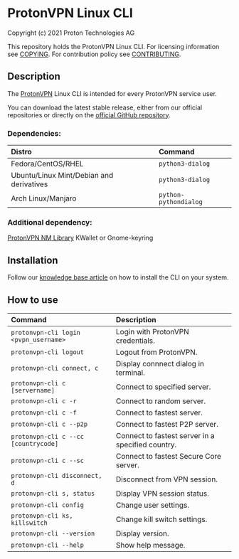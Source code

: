 # ProtonVPN Linux CLI

Copyright (c) 2021 Proton Technologies AG

This repository holds the ProtonVPN Linux CLI.
For licensing information see [COPYING](COPYING.md).
For contribution policy see [CONTRIBUTING](CONTRIBUTING.md).

## Description
The [ProtonVPN](https://protonvpn.com) Linux CLI is intended for every ProtonVPN service user.

You can download the latest stable release, either from our official repositories or directly on the [official GitHub repository](https://github.com/ProtonVPN/linux-cli/releases/latest).

### Dependencies:
| **Distro**                              | **Command**                                                                                                     |
|:----------------------------------------|:----------------------------------------------------------------------------------------------------------------|
|Fedora/CentOS/RHEL                       | `python3-dialog` |
|Ubuntu/Linux Mint/Debian and derivatives | `python3-dialog` |
|Arch Linux/Manjaro                       | `python-pythondialog` |

### Additional dependency:
[ProtonVPN NM Library](https://github.com/ProtonVPN/protonvpn-nm-lib)
KWallet or Gnome-keyring

## Installation
Follow our [knowledge base article](https://protonvpn.com/support/linux-vpn-tool/) on how to install the CLI on your system.

## How to use

| **Command**                           | **Description**                                       |
|:--------------------------------------|:------------------------------------------------------|
|`protonvpn-cli login <pvpn_username>`  | Login with ProtonVPN credentials.                     |
|`protonvpn-cli logout`                 | Logout from ProtonVPN.                                |
|`protonvpn-cli connect, c`             | Display connnect dialog in terminal.                  |
|`protonvpn-cli c [servername]`         | Connect to specified server.                          |
|`protonvpn-cli c -r`                   | Connect to random server.                             |
|`protonvpn-cli c -f`                   | Connect to fastest server.                            |
|`protonvpn-cli c --p2p`                | Connect to fastest P2P server.                        |
|`protonvpn-cli c --cc [countrycode]`   | Connect to fastest server in a specified country.     |
|`protonvpn-cli c --sc`                 | Connect to fastest Secure Core server.                |
|`protonvpn-cli disconnect, d`          | Disconnect from VPN session.                          |
|`protonvpn-cli s, status`              | Display VPN session status.                           |
|`protonvpn-cli config`                 | Change user settings.                                 |
|`protonvpn-cli ks, killswitch`         | Change kill switch settings.                          |
|`protonvpn-cli --version`              | Display version.                                      |
|`protonvpn-cli --help`                 | Show help message.                                    |
